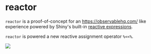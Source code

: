 
# reactor

`reactor` is a proof-of-concept for an https://observablehq.com/ like experience
powered by Shiny's built-in 
[reactive expressions](https://shiny.rstudio.com/articles/reactivity-overview.html).

`reactor` is powered a new reactive assignment operator `%<<%`. 

![](reactor.gif)